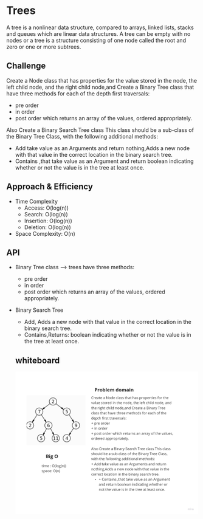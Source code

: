# Trees
A tree is a nonlinear data structure, compared to arrays, linked lists, stacks and queues which are linear data structures. A tree can be empty with no nodes or a tree is a structure consisting of one node called the root and zero or one or more subtrees.

## Challenge
Create a Node class that has properties for the value stored in the node, the left child node, and the right child node,and Create a Binary Tree class that have three methods for each of the depth first traversals:
+ pre order
+ in order
+ post order which returns an array of the values, ordered appropriately.

Also Create a Binary Search Tree class This class should be a sub-class of the Binary Tree Class, with the following additional methods:
+ Add take value as an Arguments and return nothing,Adds a new node with that value in the correct location in the binary search tree.
+ Contains ,that take value as an Argument and return boolean indicating whether or not the value is in the tree at least once.

## Approach & Efficiency
+ Time Complexity
  + Access: O(log(n))	
  + Search: O(log(n))
  + Insertion: O(log(n))
  + Deletion: O(log(n))
+ Space Complexity: O(n)
  

## API
+ Binary Tree class --> trees have three methods:
  + pre order
  + in order
  + post order which returns an array of the values, ordered appropriately.
+ Binary Search Tree
  + Add, Adds a new node with that value in the correct location in the binary search tree.
  + Contains,Returns: boolean indicating whether or not the value is in the tree at least once.

  ## whiteboard
  ![trees](./img/trees.jpg)